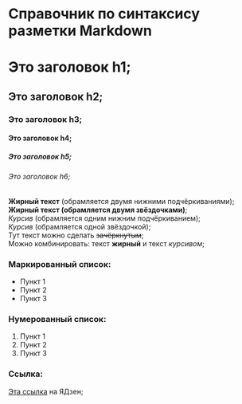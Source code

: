 # Справочник по синтаксису разметки Markdown  

# Это заголовок h1;  
## Это заголовок h2;  
### Это заголовок h3;  
#### Это заголовок h4;  
##### Это заголовок h5;  
###### Это заголовок h6;  
__Жирный текст__ (обрамляется двумя нижними подчёркиваниями);  
**Жирный текст (обрамляется двумя звёздочками)**;  
_Курсив_ (обрамляется одним нижним подчёркиванием);  
*Курсив* (обрамляется одной звёздочкой);  
Тут текст можно сделать ~~зачёркнутым~~;  
Можно комбинировать: текст **жирный** и текст *курсивом*;  
  
### Маркированный список:  
+ Пункт 1  
+ Пункт 2  
+ Пункт 3  
  
### Нумерованный список:  
1. Пункт 1  
1. Пункт 2  
1. Пункт 3  

### Ссылка:  
[Эта ссылка](https://dzen.ru/) на ЯДзен;  
